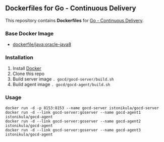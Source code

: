 ## Dockerfiles for Go - Continuous Delivery

This repository contains **Dockerfiles** for [Go - Continuous Delivery](http://www.go.cd/).

### Base Docker Image

* [dockerfile/java:oracle-java8](http://dockerfile.github.io/#/java)

### Installation

1. Install [Docker](https://www.docker.com/)
2. Clone this repo
3. Build server image `. gocd/gocd-server/build.sh`
4. Build agent image `. gocd/gocd-agent/build.sh`

### Usage

    docker run -d -p 8153:8153 --name gocd-server istonikula/gocd-server
    docker run -d --link gocd-server:goserver --name gocd-agent1 istonikula/gocd-agent
    docker run -d --link gocd-server:goserver --name gocd-agent2 istonikula/gocd-agent
    docker run -d --link gocd-server:goserver --name gocd-agent3 istonikula/gocd-agent

